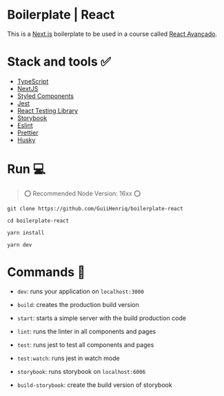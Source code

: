 
# Boilerplate | React

This is a [Next.js](https://nextjs.org/) boilerplate to be used in a course called [React Avançado](https://reactavancado.com.br/).


# Stack and tools ✅ 

- [TypeScript](https://www.typescriptlang.org/)
- [NextJS](https://nextjs.org/)
- [Styled Components](https://styled-components.com/)
- [Jest](https://jestjs.io/)
- [React Testing Library](https://testing-library.com/docs/react-testing-library/intro)
- [Storybook](https://storybook.js.org/)
- [Eslint](https://eslint.org/)
- [Prettier](https://prettier.io/)
- [Husky](https://github.com/typicode/husky)


# Run :computer:

> ⭕ Recommended Node Version: 16xx ⭕
   
    git clone https://github.com/GuiiHenriq/boilerplate-react
    
    cd boilerplate-react
    
    yarn install

    yarn dev

# Commands :memo:
- `dev`: runs your application on `localhost:3000`

- `build`: creates the production build version

- `start`: starts a simple server with the build production code

- `lint`: runs the linter in all components and pages

- `test`: runs jest to test all components and pages

- `test:watch`: runs jest in watch mode

- `storybook`: runs storybook on `localhost:6006`

- `build-storybook`: create the build version of storybook